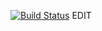 [![Build Status](https://travis-ci.org/andrewJA/lab05.svg?branch=master)](https://travis-ci.org/andrewJA/lab05)
EDIT
